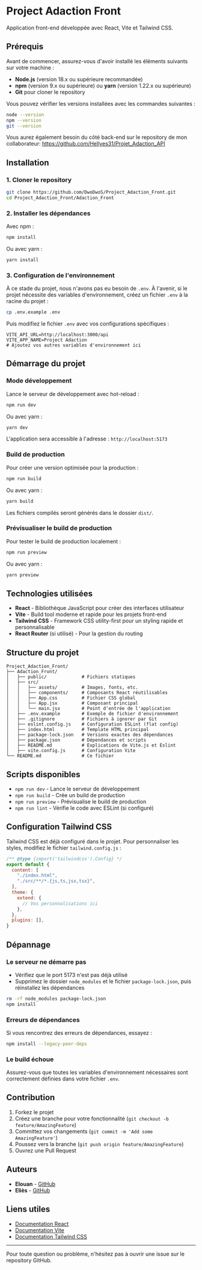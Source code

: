 # Project Adaction Front

Application front-end développée avec React, Vite et Tailwind CSS.

## Prérequis

Avant de commencer, assurez-vous d'avoir installé les éléments suivants sur votre machine :

- **Node.js** (version 18.x ou supérieure recommandée)
- **npm** (version 9.x ou supérieure) ou **yarn** (version 1.22.x ou supérieure)
- **Git** pour cloner le repository

Vous pouvez vérifier les versions installées avec les commandes suivantes :

```bash
node --version
npm --version
git --version
```
Vous aurez également besoin du côté back-end sur le repository de mon collaborateur: https://github.com/Hellyes31/Projet_Adaction_API

## Installation

### 1. Cloner le repository

```bash
git clone https://github.com/DwoDwoS/Project_Adaction_Front.git
cd Project_Adaction_Front/Adaction_Front
```

### 2. Installer les dépendances

Avec npm :
```bash
npm install
```

Ou avec yarn :
```bash
yarn install
```

### 3. Configuration de l'environnement

À ce stade du projet, nous n'avons pas eu besoin de `.env`. À l'avenir, si le projet nécessite des variables d'environnement, créez un fichier `.env` à la racine du projet :

```bash
cp .env.example .env
```

Puis modifiez le fichier `.env` avec vos configurations spécifiques :

```env
VITE_API_URL=http://localhost:3000/api
VITE_APP_NAME=Project Adaction
# Ajoutez vos autres variables d'environnement ici
```

## Démarrage du projet

### Mode développement

Lance le serveur de développement avec hot-reload :

```bash
npm run dev
```

Ou avec yarn :
```bash
yarn dev
```

L'application sera accessible à l'adresse : `http://localhost:5173`

### Build de production

Pour créer une version optimisée pour la production :

```bash
npm run build
```

Ou avec yarn :
```bash
yarn build
```

Les fichiers compilés seront générés dans le dossier `dist/`.

### Prévisualiser le build de production

Pour tester le build de production localement :

```bash
npm run preview
```

Ou avec yarn :
```bash
yarn preview
```

## Technologies utilisées

- **React** - Bibliothèque JavaScript pour créer des interfaces utilisateur
- **Vite** - Build tool moderne et rapide pour les projets front-end
- **Tailwind CSS** - Framework CSS utility-first pour un styling rapide et personnalisable
- **React Router** (si utilisé) - Pour la gestion du routing

## Structure du projet

```
Project_Adaction_Front/
├── Adaction_Front/
│   ├── public/             # Fichiers statiques
│   ├── src/
│   │   ├── assets/         # Images, fonts, etc.
│   │   ├── components/     # Composants React réutilisables
│   │   ├── App.css         # Fichier CSS global
│   │   ├── App.jsx         # Composant principal
│   │   └── main.jsx        # Point d'entrée de l'application
│   ├── .env.example        # Exemple de fichier d'environnement
│   ├── .gitignore          # Fichiers à ignorer par Git
│   ├── eslint.config.js    # Configuration ESLint (flat config)
│   ├── index.html          # Template HTML principal
│   ├── package-lock.json   # Versions exactes des dépendances
│   ├── package.json        # Dépendances et scripts
│   ├── README.md           # Explications de Vite.js et Eslint
│   ├── vite.config.js      # Configuration Vite
└── README.md               # Ce fichier
```

## Scripts disponibles

- `npm run dev` - Lance le serveur de développement
- `npm run build` - Crée un build de production
- `npm run preview` - Prévisualise le build de production
- `npm run lint` - Vérifie le code avec ESLint (si configuré)

## Configuration Tailwind CSS

Tailwind CSS est déjà configuré dans le projet. Pour personnaliser les styles, modifiez le fichier `tailwind.config.js` :

```javascript
/** @type {import('tailwindcss').Config} */
export default {
  content: [
    "./index.html",
    "./src/**/*.{js,ts,jsx,tsx}",
  ],
  theme: {
    extend: {
      // Vos personnalisations ici
    },
  },
  plugins: [],
}
```

## Dépannage

### Le serveur ne démarre pas

- Vérifiez que le port 5173 n'est pas déjà utilisé
- Supprimez le dossier `node_modules` et le fichier `package-lock.json`, puis réinstallez les dépendances

```bash
rm -rf node_modules package-lock.json
npm install
```

### Erreurs de dépendances

Si vous rencontrez des erreurs de dépendances, essayez :

```bash
npm install --legacy-peer-deps
```

### Le build échoue

Assurez-vous que toutes les variables d'environnement nécessaires sont correctement définies dans votre fichier `.env`.

## Contribution

1. Forkez le projet
2. Créez une branche pour votre fonctionnalité (`git checkout -b feature/AmazingFeature`)
3. Committez vos changements (`git commit -m 'Add some AmazingFeature'`)
4. Poussez vers la branche (`git push origin feature/AmazingFeature`)
5. Ouvrez une Pull Request


##  Auteurs

- **Elouan** - [GitHub](https://github.com/DwoDwoS)
- **Eliès** - [GitHub](https://github.com/Hellyes31)

## Liens utiles

- [Documentation React](https://react.dev/)
- [Documentation Vite](https://vitejs.dev/)
- [Documentation Tailwind CSS](https://tailwindcss.com/)

---

Pour toute question ou problème, n'hésitez pas à ouvrir une issue sur le repository GitHub.
